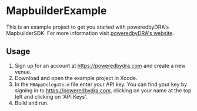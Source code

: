 MapbuilderExample
=================

This is an example project to get you started with poweredbyDRA's MapbuilderSDK. For more information visit [poweredbyDRA's website](https://poweredbydra.com).


Usage
-----

1. Sign up for an account at https://poweredbydra.com and create a new venue.
2. Download and open the example project in Xcode.
3. In the `MBAppDelegate.m` file enter your API key. You can find your key by signing in to https://poweredbydra.com, clicking on your name at the top left and clicking on 'API Keys'.
4. Build and run.
